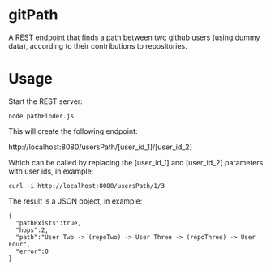# gitPath

A REST endpoint that finds a path between two github users (using dummy data), according to their contributions to repositories.

# Usage

Start the REST server:
```
node pathFinder.js
```
 
This will create the following endpoint:

http://localhost:8080/usersPath/[user_id_1]/[user_id_2]

Which can be called by replacing the [user_id_1] and [user_id_2] parameters with user ids, in example:
```
curl -i http://localhost:8080/usersPath/1/3
```
The result is a JSON object, in example: 
```
{
  "pathExists":true,
  "hops":2,
  "path":"User Two -> (repoTwo) -> User Three -> (repoThree) -> User Four",
  "error":0
}
```


